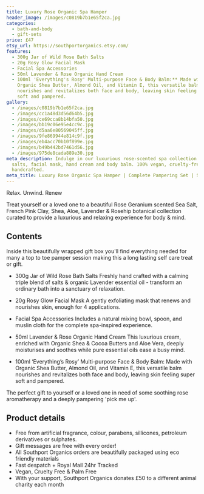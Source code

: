 ```yaml
---
title: Luxury Rose Organic Spa Hamper
header_image: /images/c0819b7b1e65f2ca.jpg
categories:
  - bath-and-body
  - gift-sets
price: £47
etsy_url: https://southportorganics.etsy.com/
features:
  - 300g Jar of Wild Rose Bath Salts
  - 20g Rosy Glow Facial Mask
  - Facial Spa Accessories
  - 50ml Lavender & Rose Organic Hand Cream
  - 100ml 'Everything's Rosy' Multi-purpose Face & Body Balm:** Made with
    Organic Shea Butter, Almond Oil, and Vitamin E, this versatile balm
    nourishes and revitalizes both face and body, leaving skin feeling super
    soft and pampered.
gallery:
  - /images/c0819b7b1e65f2ca.jpg
  - /images/cc1a48d3d56d64b5.jpg
  - /images/ce69cca8b14bfa50.jpg
  - /images/bb19c06e95e4cc9c.jpg
  - /images/d5aa6e80569045ff.jpg
  - /images/9fe869944e814c9f.jpg
  - /images/eb4acc70b10f899e.jpg
  - /images/b49b442bd7461d56.jpg
  - /images/975de8cada889e30.jpg
meta_description: Indulge in our luxurious rose-scented spa collection with bath
  salts, facial mask, hand cream and body balm. 100% vegan, cruelty-free and
  handcrafted.
meta_title: Luxury Rose Organic Spa Hamper | Complete Pampering Set | Southport Organics
---
```

Relax. Unwind. Renew

Treat yourself or a loved one to a beautiful Rose Geranium scented Sea Salt, French Pink Clay, Shea, Aloe, Lavender & Rosehip botanical collection curated to provide a luxurious and relaxing experience for body & mind.

## Contents

Inside this beautifully wrapped gift box you'll find everything needed for many a top to toe pamper session making this a long lasting self care treat or gift.

- 300g Jar of Wild Rose Bath Salts
Freshly hand crafted with a calming triple blend of salts & organic Lavender essential oil - transform an ordinary bath into a sanctuary of relaxation.

- 20g Rosy Glow Facial Mask
A gently exfoliating mask that renews and nourishes skin, enough for 4 applications.

- Facial Spa Accessories
Includes a natural mixing bowl, spoon, and muslin cloth for the complete spa-inspired experience.

- 50ml Lavender & Rose Organic Hand Cream
This luxurious cream, enriched with Organic Shea & Cocoa Butters and Aloe Vera, deeply moisturises and soothes while pure essential oils ease a busy mind. 

- 100ml ‘Everything’s Rosy’ Multi-purpose Face & Body Balm: Made with Organic Shea Butter, Almond Oil, and Vitamin E, this versatile balm nourishes and revitalizes both face and body, leaving skin feeling super soft and pampered.

The perfect gift to yourself or a loved one in need of some soothing rose aromatherapy and a deeply pampering 'pick me up'.

## Product details

- Free from artificial fragrance, colour, parabens, sillicones, petroleum derivatives or sulphates.
- Gift messages are free with every order!
- All Southport Organics orders are beautifully packaged using eco friendly materials
- Fast despatch + Royal Mail 24hr Tracked
- Vegan, Cruelty Free & Palm Free
- With your support, Southport Organics donates £50 to a different animal charity each month
